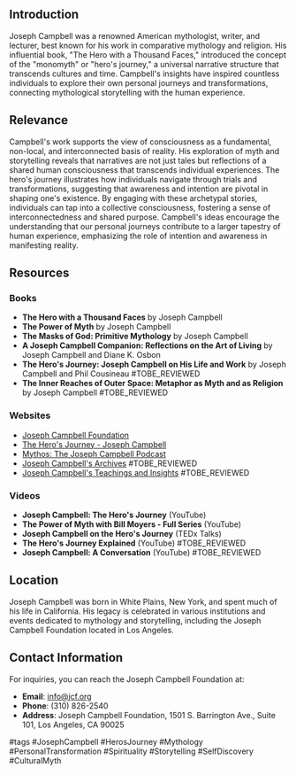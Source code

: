 ## Introduction
Joseph Campbell was a renowned American mythologist, writer, and lecturer, best known for his work in comparative mythology and religion. His influential book, "The Hero with a Thousand Faces," introduced the concept of the "monomyth" or "hero's journey," a universal narrative structure that transcends cultures and time. Campbell's insights have inspired countless individuals to explore their own personal journeys and transformations, connecting mythological storytelling with the human experience.

## Relevance
Campbell's work supports the view of consciousness as a fundamental, non-local, and interconnected basis of reality. His exploration of myth and storytelling reveals that narratives are not just tales but reflections of a shared human consciousness that transcends individual experiences. The hero's journey illustrates how individuals navigate through trials and transformations, suggesting that awareness and intention are pivotal in shaping one's existence. By engaging with these archetypal stories, individuals can tap into a collective consciousness, fostering a sense of interconnectedness and shared purpose. Campbell's ideas encourage the understanding that our personal journeys contribute to a larger tapestry of human experience, emphasizing the role of intention and awareness in manifesting reality.

## Resources

### Books
- **The Hero with a Thousand Faces** by Joseph Campbell
- **The Power of Myth** by Joseph Campbell
- **The Masks of God: Primitive Mythology** by Joseph Campbell
- **A Joseph Campbell Companion: Reflections on the Art of Living** by Joseph Campbell and Diane K. Osbon
- **The Hero's Journey: Joseph Campbell on His Life and Work** by Joseph Campbell and Phil Cousineau #TOBE_REVIEWED
- **The Inner Reaches of Outer Space: Metaphor as Myth and as Religion** by Joseph Campbell #TOBE_REVIEWED

### Websites
- [Joseph Campbell Foundation](https://www.jcf.org)
- [The Hero's Journey - Joseph Campbell](https://www.josephcampbell.com)
- [Mythos: The Joseph Campbell Podcast](https://www.josephcampbell.com/podcast)
- [Joseph Campbell's Archives](https://www.jcf.org/archives) #TOBE_REVIEWED
- [Joseph Campbell's Teachings and Insights](https://www.jcf.org/teachings) #TOBE_REVIEWED

### Videos
- **Joseph Campbell: The Hero's Journey** (YouTube)
- **The Power of Myth with Bill Moyers - Full Series** (YouTube)
- **Joseph Campbell on the Hero's Journey** (TEDx Talks)
- **The Hero's Journey Explained** (YouTube) #TOBE_REVIEWED
- **Joseph Campbell: A Conversation** (YouTube) #TOBE_REVIEWED

## Location
Joseph Campbell was born in White Plains, New York, and spent much of his life in California. His legacy is celebrated in various institutions and events dedicated to mythology and storytelling, including the Joseph Campbell Foundation located in Los Angeles.

## Contact Information
For inquiries, you can reach the Joseph Campbell Foundation at:
- **Email**: info@jcf.org
- **Phone**: (310) 826-2540
- **Address**: Joseph Campbell Foundation, 1501 S. Barrington Ave., Suite 101, Los Angeles, CA 90025

#tags
#JosephCampbell #HerosJourney #Mythology #PersonalTransformation #Spirituality #Storytelling #SelfDiscovery #CulturalMyth
